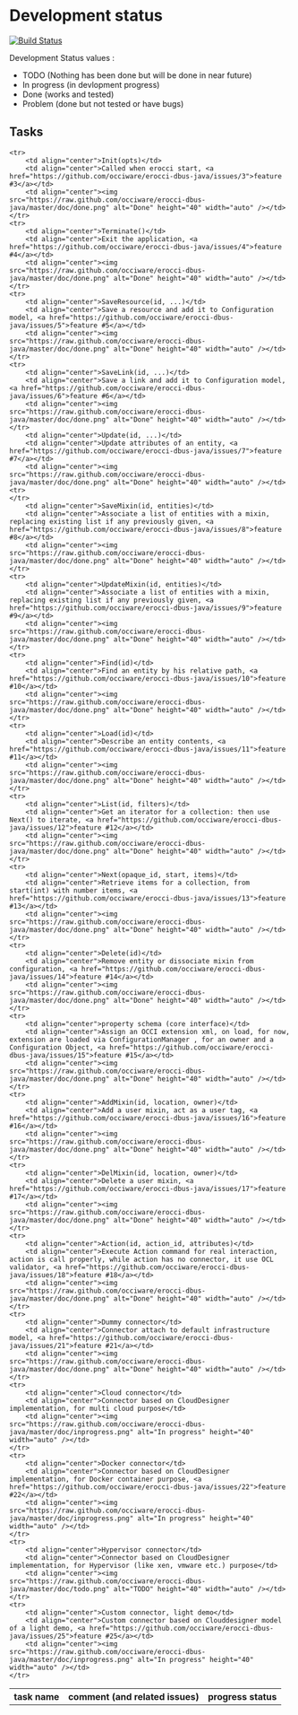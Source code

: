 # Development status
[![Build Status](https://travis-ci.org/occiware/erocci-dbus-java.svg?branch=master)](https://travis-ci.org/occiware/erocci-dbus-java)

Development Status values :
* TODO (Nothing has been done but will be done in near future)
* In progress (in devlopment progress)
* Done (works and tested)
* Problem (done but not tested or have bugs)

## Tasks
<table>
    <th>task name</th>
    <th>comment (and related issues)</th>
    <th>progress status</th>
    
    <tr>
        <td align="center">Init(opts)</td>
        <td align="center">Called when erocci start, <a href="https://github.com/occiware/erocci-dbus-java/issues/3">feature #3</a></td>
        <td align="center"><img src="https://raw.github.com/occiware/erocci-dbus-java/master/doc/done.png" alt="Done" height="40" width="auto" /></td>
    </tr>
    <tr>
        <td align="center">Terminate()</td>
        <td align="center">Exit the application, <a href="https://github.com/occiware/erocci-dbus-java/issues/4">feature #4</a></td>
        <td align="center"><img src="https://raw.github.com/occiware/erocci-dbus-java/master/doc/done.png" alt="Done" height="40" width="auto" /></td>
    </tr>
    <tr>
        <td align="center">SaveResource(id, ...)</td>
        <td align="center">Save a resource and add it to Configuration model, <a href="https://github.com/occiware/erocci-dbus-java/issues/5">feature #5</a></td>
        <td align="center"><img src="https://raw.github.com/occiware/erocci-dbus-java/master/doc/done.png" alt="Done" height="40" width="auto" /></td>
    </tr> 
    <tr>
        <td align="center">SaveLink(id, ...)</td>
        <td align="center">Save a link and add it to Configuration model, <a href="https://github.com/occiware/erocci-dbus-java/issues/6">feature #6</a></td>
        <td align="center"><img src="https://raw.github.com/occiware/erocci-dbus-java/master/doc/done.png" alt="Done" height="40" width="auto" /></td>
    </tr>
        <td align="center">Update(id, ...)</td>
        <td align="center">Update attributes of an entity, <a href="https://github.com/occiware/erocci-dbus-java/issues/7">feature #7</a></td>
        <td align="center"><img src="https://raw.github.com/occiware/erocci-dbus-java/master/doc/done.png" alt="Done" height="40" width="auto" /></td>
    <tr>
    </tr>
        <td align="center">SaveMixin(id, entities)</td>
        <td align="center">Associate a list of entities with a mixin, replacing existing list if any previously given, <a href="https://github.com/occiware/erocci-dbus-java/issues/8">feature #8</a></td>
        <td align="center"><img src="https://raw.github.com/occiware/erocci-dbus-java/master/doc/done.png" alt="Done" height="40" width="auto" /></td>
    </tr>
    <tr>
        <td align="center">UpdateMixin(id, entities)</td>
        <td align="center">Associate a list of entities with a mixin, replacing existing list if any previously given, <a href="https://github.com/occiware/erocci-dbus-java/issues/9">feature #9</a></td>
        <td align="center"><img src="https://raw.github.com/occiware/erocci-dbus-java/master/doc/done.png" alt="Done" height="40" width="auto" /></td>
    </tr>
    <tr>
        <td align="center">Find(id)</td>
        <td align="center">Find an entity by his relative path, <a href="https://github.com/occiware/erocci-dbus-java/issues/10">feature #10</a></td>
        <td align="center"><img src="https://raw.github.com/occiware/erocci-dbus-java/master/doc/done.png" alt="Done" height="40" width="auto" /></td>
    </tr>
    <tr>
        <td align="center">Load(id)</td>
        <td align="center">Describe an entity contents, <a href="https://github.com/occiware/erocci-dbus-java/issues/11">feature #11</a></td>
        <td align="center"><img src="https://raw.github.com/occiware/erocci-dbus-java/master/doc/done.png" alt="Done" height="40" width="auto" /></td>
    </tr>
    <tr>
        <td align="center">List(id, filters)</td>
        <td align="center">Get an iterator for a collection: then use Next() to iterate, <a href="https://github.com/occiware/erocci-dbus-java/issues/12">feature #12</a></td>
        <td align="center"><img src="https://raw.github.com/occiware/erocci-dbus-java/master/doc/done.png" alt="Done" height="40" width="auto" /></td>
    </tr>
    <tr>
        <td align="center">Next(opaque_id, start, items)</td>
        <td align="center">Retrieve items for a collection, from start(int) with number items, <a href="https://github.com/occiware/erocci-dbus-java/issues/13">feature #13</a></td>
        <td align="center"><img src="https://raw.github.com/occiware/erocci-dbus-java/master/doc/done.png" alt="Done" height="40" width="auto" /></td>
    </tr>
    <tr>
        <td align="center">Delete(id)</td>
        <td align="center">Remove entity or dissociate mixin from configuration, <a href="https://github.com/occiware/erocci-dbus-java/issues/14">feature #14</a></td>
        <td align="center"><img src="https://raw.github.com/occiware/erocci-dbus-java/master/doc/done.png" alt="Done" height="40" width="auto" /></td>
    </tr>
    <tr>
        <td align="center">property schema (core interface)</td>
        <td align="center">Assign an OCCI extension xml, on load, for now, extension are loaded via ConfigurationManager , for an owner and a Configuration Object, <a href="https://github.com/occiware/erocci-dbus-java/issues/15">feature #15</a></td>
        <td align="center"><img src="https://raw.github.com/occiware/erocci-dbus-java/master/doc/done.png" alt="Done" height="40" width="auto" /></td>
    </tr>
    <tr>
        <td align="center">AddMixin(id, location, owner)</td>
        <td align="center">Add a user mixin, act as a user tag, <a href="https://github.com/occiware/erocci-dbus-java/issues/16">feature #16</a></td>
        <td align="center"><img src="https://raw.github.com/occiware/erocci-dbus-java/master/doc/done.png" alt="Done" height="40" width="auto" /></td>
    </tr>
    <tr>
        <td align="center">DelMixin(id, location, owner)</td>
        <td align="center">Delete a user mixin, <a href="https://github.com/occiware/erocci-dbus-java/issues/17">feature #17</a></td>
        <td align="center"><img src="https://raw.github.com/occiware/erocci-dbus-java/master/doc/done.png" alt="Done" height="40" width="auto" /></td>
    </tr>
    <tr>
        <td align="center">Action(id, action_id, attributes)</td>
        <td align="center">Execute Action command for real interaction, action is call properly, while action has no connector, it use OCL validator, <a href="https://github.com/occiware/erocci-dbus-java/issues/18">feature #18</a></td>
        <td align="center"><img src="https://raw.github.com/occiware/erocci-dbus-java/master/doc/done.png" alt="Done" height="40" width="auto" /></td>
    </tr>
    <tr>
        <td align="center">Dummy connector</td>
        <td align="center">Connector attach to default infrastructure model, <a href="https://github.com/occiware/erocci-dbus-java/issues/21">feature #21</a></td>
        <td align="center"><img src="https://raw.github.com/occiware/erocci-dbus-java/master/doc/done.png" alt="Done" height="40" width="auto" /></td>
    </tr>
    <tr>
        <td align="center">Cloud connector</td>
        <td align="center">Connector based on CloudDesigner implementation, for multi cloud purpose</td>
        <td align="center"><img src="https://raw.github.com/occiware/erocci-dbus-java/master/doc/inprogress.png" alt="In progress" height="40" width="auto" /></td>
    </tr>
    <tr>
        <td align="center">Docker connector</td>
        <td align="center">Connector based on CloudDesigner implementation, for Docker container purpose, <a href="https://github.com/occiware/erocci-dbus-java/issues/22">feature #22</a></td>
        <td align="center"><img src="https://raw.github.com/occiware/erocci-dbus-java/master/doc/inprogress.png" alt="In progress" height="40" width="auto" /></td>
    </tr>
    <tr>
        <td align="center">Hypervisor connector</td>
        <td align="center">Connector based on CloudDesigner implementation, for Hypervisor (like xen, vmware etc.) purpose</td>
        <td align="center"><img src="https://raw.github.com/occiware/erocci-dbus-java/master/doc/todo.png" alt="TODO" height="40" width="auto" /></td>
    </tr>
    <tr>
        <td align="center">Custom connector, light demo</td>
        <td align="center">Custom connector based on Clouddesigner model of a light demo, <a href="https://github.com/occiware/erocci-dbus-java/issues/25">feature #25</a></td>
        <td align="center"><img src="https://raw.github.com/occiware/erocci-dbus-java/master/doc/inprogress.png" alt="In progress" height="40" width="auto" /></td>
    </tr>

</table>


